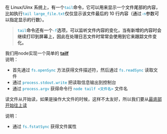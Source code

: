 <style>
	code {
		color:#0086b3
	}
</style>
<p style="color:#000">在 Linux/Uinx 系统上，有一个<code style="color:#0086b3">tail</code>命令，它可以用来显示一个文件尾部的内容，比如执行<code style="color:#0086b3">tail large_file.txt</code>仅仅显示该文件最后的 10 行内容（通过<code style="color:#0086b3">-n</code>参数可以指定显示的行数）。</p>

><p style="color:#000"><code style="color:#0086b3">tail</code>命令还有一个<code style="color:#0086b3">-f</code>选项，可以监听文件内容的变化，当有新增的内容时会继续打印到屏幕上，因此在处理日志文件时常常会使用到它来跟踪文件变化。</p>
  
我们用node实现一个简单的 **<a href="./index.js">tailf</a>**  
说明：  

-  首先通过 `fs.openSync` 方法获得文件描述符，然后通过 `fs.readSync` 读取文件
-  通过 `process.stdout.write` 把读取信息输出到控制台
-  通过 `process.argv` 获得命令行 `node tailf <文件名>` 文件名  
  
读文件从开始读，如果是操作大文件的时候，这样不太友好，所以我们要从<a href="./start_to_end_tailf.js">最底部开始往上读</a>  
  
说明：  
  
-  通过 `fs.fstatSync` 获得文件属性